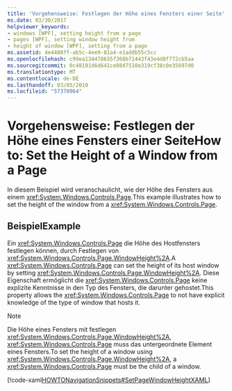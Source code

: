 ```yaml
---
title: 'Vorgehensweise: Festlegen der Höhe eines Fensters einer Seite'
ms.date: 03/30/2017
helpviewer_keywords:
- windows [WPF], setting height from a page
- pages [WPF], setting window height from
- height of window [WPF], setting from a page
ms.assetid: 4e4488ff-ab5c-4ee9-81a4-e1addb55c5cc
ms.openlocfilehash: c99ea134478635f368b71443f43e4d8f772cb5aa
ms.sourcegitcommit: 0c48191d6d641ce88d7510e319cf38c0e35697d0
ms.translationtype: MT
ms.contentlocale: de-DE
ms.lasthandoff: 03/05/2019
ms.locfileid: "57370964"
---
```

# <a name="how-to-set-the-height-of-a-window-from-a-page"></a><span data-ttu-id="01319-102">Vorgehensweise: Festlegen der Höhe eines Fensters einer Seite</span><span class="sxs-lookup"><span data-stu-id="01319-102">How to: Set the Height of a Window from a Page</span></span>
<span data-ttu-id="01319-103">In diesem Beispiel wird veranschaulicht, wie der Höhe des Fensters aus einem <xref:System.Windows.Controls.Page>.</span><span class="sxs-lookup"><span data-stu-id="01319-103">This example illustrates how to set the height of the window from a <xref:System.Windows.Controls.Page>.</span></span>  
  
## <a name="example"></a><span data-ttu-id="01319-104">Beispiel</span><span class="sxs-lookup"><span data-stu-id="01319-104">Example</span></span>  
 <span data-ttu-id="01319-105">Ein <xref:System.Windows.Controls.Page> die Höhe des Hostfensters festlegen können, durch Festlegen von <xref:System.Windows.Controls.Page.WindowHeight%2A>.</span><span class="sxs-lookup"><span data-stu-id="01319-105">A <xref:System.Windows.Controls.Page> can set the height of its host window by setting <xref:System.Windows.Controls.Page.WindowHeight%2A>.</span></span> <span data-ttu-id="01319-106">Diese Eigenschaft ermöglicht die <xref:System.Windows.Controls.Page> keine explizite Kenntnisse in den Typ des Fensters, die darunter gehostet.</span><span class="sxs-lookup"><span data-stu-id="01319-106">This property allows the <xref:System.Windows.Controls.Page> to not have explicit knowledge of the type of window that hosts it.</span></span>  
  
> [!NOTE]
>  <span data-ttu-id="01319-107">Die Höhe eines Fensters mit festlegen <xref:System.Windows.Controls.Page.WindowHeight%2A>, <xref:System.Windows.Controls.Page> muss das untergeordnete Element eines Fensters.</span><span class="sxs-lookup"><span data-stu-id="01319-107">To set the height of a window using <xref:System.Windows.Controls.Page.WindowHeight%2A>, a <xref:System.Windows.Controls.Page> must be the child of a window.</span></span>  
  
 [!code-xaml[HOWTONavigationSnippets#SetPageWindowHeightXAML](~/samples/snippets/csharp/VS_Snippets_Wpf/HOWTONavigationSnippets/CSharp/SetWindowHeightPage.xaml#setpagewindowheightxaml)]
